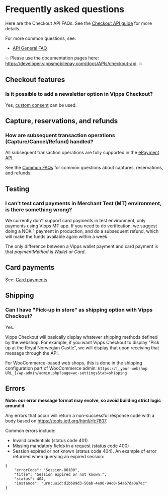 <!-- START_METADATA
---
title: Checkout API Frequently Asked Questions
sidebar_label: FAQ
sidebar_position: 24
description: Frequently asked questions for the Checkout API.
pagination_next: null
pagination_prev: null
---
END_METADATA -->

# Frequently asked questions

Here are the Checkout API FAQs.
See the
[Checkout API guide](vipps-checkout-api.md)
for more details.

For more common questions, see:

* [API General FAQ](https://developer.vippsmobilepay.com/docs/faqs)

<!-- START_COMMENT -->

💥 Please use the documentation pages here: <https://developer.vippsmobilepay.com/docs/APIs/checkout-api>. 💥

<!-- END_COMMENT -->

## Checkout features

### Is it possible to add a newsletter option in Vipps Checkout?

Yes, [custom consent](https://developer.vippsmobilepay.com/docs/APIs/checkout-api/vipps-checkout-api/#custom-consent) can be used.

## Capture, reservations, and refunds

### How are subsequent transaction operations (Capture/Cancel/Refund) handled?

All subsequent transaction operations are fully supported in the
[ePayment API](https://developer.vippsmobilepay.com/docs/APIs/epayment-api).

See the [Common FAQs](https://developer.vippsmobilepay.com/docs/faqs) for common
questions about captures, reservations, and refunds.

## Testing

### I can't test card payments in Merchant Test (MT) environment, is there something wrong?

We currently don't support card payments in test environment, only payments using Vipps MT app. If you need to do verification, we suggest doing a NOK 1 payment in production, and do a subsequent refund, which will make the funds available again within a week.

The only difference between a Vipps wallet payment and card payment is that *paymentMethod* is *Wallet* or *Card*.

## Card payments

See:
[Card payments](https://developer.vippsmobilepay.com/docs/faqs/users-and-payments-faq/#card-payments)

## Shipping

### Can I have "Pick-up in store" as shipping option with Vipps Checkout?

Yes.

Vipps Checkout will basically display whatever shipping methods defined by the webshop.
For example, if you want Vipps Checkout to display "Pick up at the Royal Norwegian Castle", we will display that upon receiving that message through the API.

For WooCommerce-based web shops, this is done in the shipping configuration part of WooCommerce admin:
`https://[_your webshop URL_]/wp-admin/admin.php?page=wc-settings&tab=shipping`

## Errors

**Note: our error message format may evolve, so avoid building strict logic around it**

Any errors that occur will return a non-successful response code with a body based on https://tools.ietf.org/html/rfc7807. 

Common errors include:
* Invalid credentials (status code 401)
* Missing mandatory fields in a request (status code 400)
* Session expired or not known (status code 404).
An example of error returned when querying an expired session:
```
{
    "errorCode": "Session-00100",
    "title": "Session expired or not known.",
    "status": 404,
    "instance": "urn:uuid:d1bb89d3-50ab-4e90-94c0-54a67da0a7ec"
}
```